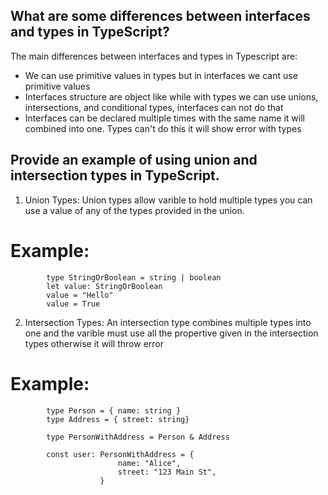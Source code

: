 ## What are some differences between interfaces and types in TypeScript?

The main differences between interfaces and types in Typescript are:

- We can use primitive values in types but in interfaces we cant use primitive values
- Interfaces structure are object like while with types we can use unions, intersections, and conditional types, interfaces can not do that
- Interfaces can be declared multiple times with the same name it will combined into one. Types can't do this it will show error with types


## Provide an example of using union and intersection types in TypeScript.

1. Union Types: Union types allow varible to hold multiple types you can use a value of any of the types provided in the union.

  # Example: 
  
            type StringOrBoolean = string | boolean
            let value: StringOrBoolean
            value = "Hello"
            value = True

2. Intersection Types: An intersection type combines multiple types into one and the varible must use all the propertive given in the intersection types otherwise it will throw error

  # Example: 

            type Person = { name: string }
            type Address = { street: string}

            type PersonWithAddress = Person & Address

            const user: PersonWithAddress = {
                            name: "Alice",
                            street: "123 Main St",
                        }


